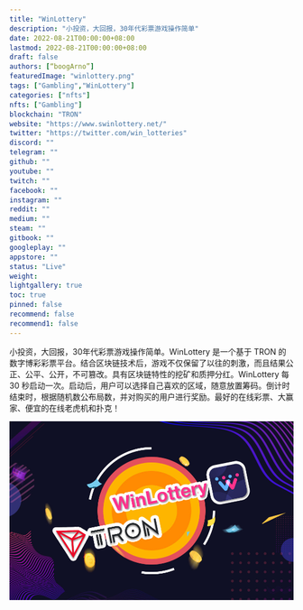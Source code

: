 ```yaml
---
title: "WinLottery"
description: "小投资，大回报，30年代彩票游戏操作简单"
date: 2022-08-21T00:00:00+08:00
lastmod: 2022-08-21T00:00:00+08:00
draft: false
authors: [“boogArno”]
featuredImage: "winlottery.png"
tags: ["Gambling","WinLottery"]
categories: ["nfts"]
nfts: ["Gambling"]
blockchain: "TRON"
website: "https://www.swinlottery.net/"
twitter: "https://twitter.com/win_lotteries"
discord: ""
telegram: ""
github: ""
youtube: ""
twitch: ""
facebook: ""
instagram: ""
reddit: ""
medium: ""
steam: ""
gitbook: ""
googleplay: ""
appstore: ""
status: "Live"
weight: 
lightgallery: true
toc: true
pinned: false
recommend: false
recommend1: false
---
```


小投资，大回报，30年代彩票游戏操作简单。WinLottery 是一个基于 TRON 的数字博彩彩票平台。结合区块链技术后，游戏不仅保留了以往的刺激，而且结果公正、公平、公开，不可篡改。具有区块链特性的挖矿和质押分红。WinLottery 每 30 秒启动一次。启动后，用户可以选择自己喜欢的区域，随意放置筹码。倒计时结束时，根据随机数公布局数，并对购买的用户进行奖励。最好的在线彩票、大赢家、便宜的在线老虎机和扑克！

![winlottery-dapp-gambling-tron-image1_e3b0a057b52be15eeaee3dada254bcff](winlottery-dapp-gambling-tron-image1_e3b0a057b52be15eeaee3dada254bcff.png)